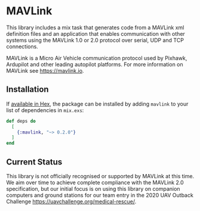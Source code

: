 # MAVLink

This library includes a mix task that generates code from a MAVLink xml
definition files and an application that enables communication with other
systems using the MAVLink 1.0 or 2.0 protocol over serial, UDP and TCP
connections.

MAVLink is a Micro Air Vehicle communication protocol used by Pixhawk, 
Ardupilot and other leading autopilot platforms. For more information
on MAVLink see https://mavlink.io.

## Installation

If [available in Hex](https://hex.pm/docs/publish), the package can be installed
by adding `mavlink` to your list of dependencies in `mix.exs`:

```elixir
def deps do
  [
    {:mavlink, "~> 0.2.0"}
  ]
end
```

## Current Status

This library is not officially recognised or supported by MAVLink at this
time. We aim over time to achieve complete compliance with the MAVLink 2.0
specification, but our initial focus is on using this library on companion
computers and ground stations for our team entry in the 
2020 UAV Outback Challenge https://uavchallenge.org/medical-rescue/.
